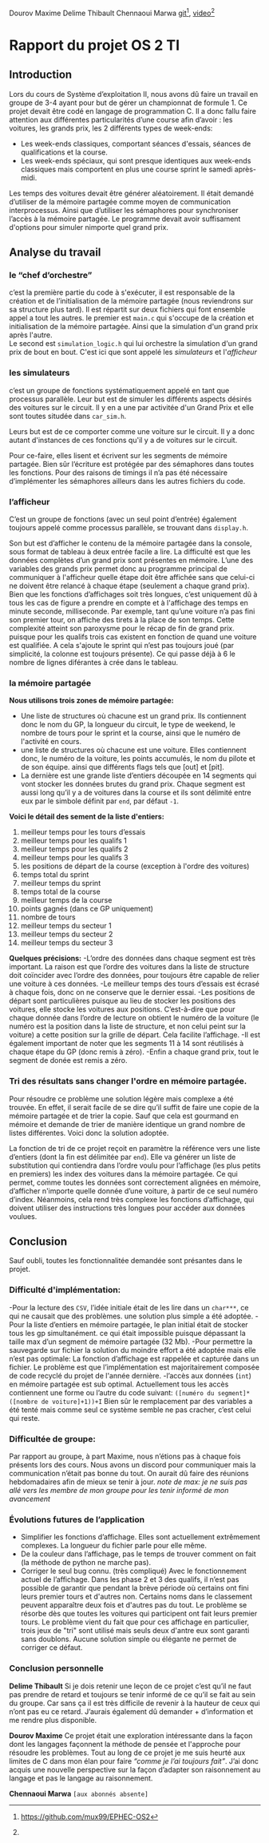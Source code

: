 Dourov Maxime
Delime Thibault
Chennaoui Marwa
[git](https://github.com/mux99/EPHEC-OS2)[^1], [video]()[^2]
# Rapport du projet OS 2 TI
## Introduction
Lors du cours de Système d’exploitation II, nous avons dû faire un travail en groupe de 3-4 ayant pour but de gérer un championnat de formule 1.
Ce projet devait être codé en langage de programmation C.
Il a donc fallu faire attention aux différentes particularités d’une course afin d’avoir : les voitures, les grands prix, les 2 différents types de week-ends:
- Les week-ends classiques, comportant séances d'essais, séances de qualifications et la course.
- Les week-ends spéciaux, qui sont presque identiques aux week-ends classiques mais comportent en plus une course sprint le samedi après-midi.

Les temps des voitures devait être générer aléatoirement.
Il était demandé d’utiliser de la mémoire partagée comme moyen de communication interprocessus.
Ainsi que d’utiliser les sémaphores pour synchroniser l’accès à la mémoire partagée.
Le programme devait avoir suffisament d'options pour simuler nimporte quel grand prix.

## Analyse du travail
### le “chef d’orchestre”
c’est la première partie du code à s'exécuter, il est responsable de la création et de l’initialisation de la mémoire partagée (nous reviendrons sur sa structure plus tard).
Il est répartit sur deux fichiers qui font ensemble appel a tout les autres.
le premier est ```main.c``` qui s'occupe de la création et initialisation de la mémoire partagée. Ainsi que la simulation d'un grand prix après l'autre.  
Le second est ```simulation_logic.h``` qui lui orchestre la simulation d'un grand prix de bout en bout. C'est ici que sont appelé les *simulateurs* et l'*afficheur*  

### les simulateurs
c’est un groupe de fonctions systématiquement appelé en tant que processus parallèle. Leur but est de simuler les différents aspects désirés des voitures sur le circuit. Il y en a une par activitée d'un Grand Prix et elle sont toutes situdée dans ```car_sim.h```.

Leurs but est de ce comporter comme une voiture sur le circuit. Il y a donc autant d'instances de ces fonctions qu'il y a de voitures sur le circuit.

Pour ce-faire, elles lisent et écrivent sur les segments de mémoire partagée. Bien sûr l’écriture est protégée par des sémaphores dans toutes les fonctions. Pour des raisons de timings il n’a pas été nécessaire d’implémenter les sémaphores ailleurs dans les autres fichiers du code.

### l’afficheur
C’est un groupe de fonctions (avec un seul point d’entrée) également toujours appelé comme processus parallèle, se trouvant dans ```display.h```. 

Son but est d’afficher le contenu de la mémoire partagée dans la console, sous format de tableau à deux entrée facile a lire.
La difficulté est que les données complètes d’un grand prix sont présentes en mémoire. L’une des variables des grands prix permet donc au programme principal de communiquer à l'afficheur quelle étape doit être affichée sans que celui-ci ne doivent être relancé à chaque étape (seulement a chaque grand prix).
Bien que les fonctions d’affichages soit très longues, c’est uniquement dû à tous les cas de figure a prendre en compte et à l'affichage des temps en minute seconde, milliseconde. Par exemple, tant qu’une voiture n’a pas fini son premier tour, on affiche des tirets à la place de son temps.
Cette complexité atteint son paroxysme pour le récap de fin de grand prix. puisque pour les qualifs trois cas existent en fonction de quand une voiture est qualifiée. A cela s'ajoute le sprint qui n’est pas toujours joué (par simplicité, la colonne est toujours présente). Ce qui passe déjà à 6 le nombre de lignes diférantes à crée dans le tableau.


### la mémoire partagée
**Nous utilisons trois zones de mémoire partagée:**
- Une liste de structures où chacune est un grand prix.
Ils contiennent donc le nom du GP, la longueur du circuit, le type de weekend, le nombre de tours pour le sprint et la course, ainsi que le numéro de l'activité en cours.
- une liste de structures où chacune est une voiture.
Elles contiennent donc, le numéro de la voiture, les points accumulés, le nom du pilote et de son équipe. ainsi que différents flags tels que [out] et [pit].
- La dernière est une grande liste d’entiers découpée en 14 segments qui vont stocker les données brutes du grand prix. Chaque segment est aussi long qu’il y a de voitures dans la course et ils sont délimité entre eux par le simbole définit par ```end```, par défaut ```-1```.

**Voici le détail des sement de la liste d'entiers:**
1. meilleur temps pour les tours d’essais
2. meilleur temps pour les qualifs 1
3. meilleur temps pour les qualifs 2
4. meilleur temps pour les qualifs 3
5. les positions de départ de la course (exception à l'ordre des voitures)
6. temps total du sprint
7. meilleur temps du sprint
8. temps total de la course
9. meilleur temps de la course
10. points gagnés (dans ce GP uniquement)
11. nombre de tours
12. meilleur temps du secteur 1
13. meilleur temps du secteur 2
14. meilleur temps du secteur 3

**Quelques précisions:**
-L’ordre des données dans chaque segment est très important. La raison est que l’ordre des voitures dans la liste de structure doit coïncider avec l’ordre des données, pour toujours être capable de relier une voiture à ces données.
-Le meilleur temps des tours d’essais est écrasé à chaque fois, donc on ne conserve que le dernier essai.
-Les positions de départ sont particulières puisque au lieu de stocker les positions des voitures, elle stocke les voitures aux positions. C’est-à-dire que pour chaque donnée dans l’ordre de lecture on obtient le numéro de la voiture (le numéro est la position dans la liste de structure, et non celui peint sur la voiture) a cette position sur la grille de départ. Cela facilite l’affichage.
-Il est également important de noter que les segments 11 à 14 sont réutilisés à chaque étape du GP (donc remis à zéro).
-Enfin a chaque grand prix, tout le segment de donée est remis a zéro. 

### Tri des résultats sans changer l'ordre en mémoire partagée.
Pour résoudre ce problème une solution légère mais complexe a été trouvée.
En effet, il serait facile de se dire qu’il suffit de faire une copie de la mémoire partagée et de trier la copie. Sauf que cela est gourmand en mémoire et demande de trier de manière identique un grand nombre de listes différentes. Voici donc la solution adoptée.

La fonction de tri de ce projet reçoit en paramètre la référence vers une liste d’entiers (dont la fin est délimitée par ```end```).
Elle va générer un liste de substitution qui contiendra dans l’ordre voulu pour l’affichage (les plus petits en premiers) les index des voitures dans la mémoire partagée. Ce qui permet, comme toutes les données sont correctement alignées en mémoire, d’afficher n'importe quelle donnée d’une voiture, à partir de ce seul numéro d’index.
Néanmoins, cela rend très complexe les fonctions d’affichage, qui doivent utiliser des instructions très longues pour accéder aux données voulues.


## Conclusion
Sauf oubli, toutes les fonctionnalitée demandée sont présantes dans le projet.


### Difficulté d'implémentation:
-Pour la lecture des ```CSV```, l’idée initiale était de les lire dans un ```char***```, ce qui ne causait que des problèmes. une solution plus simple a été adoptée.
-Pour la liste d’entiers en mémoire partagée, le plan initial était de stocker tous les gp simultanément. ce qui était impossible puisque dépassant la taille max d’un segment de mémoire partagée (32 Mb).
-Pour permettre la sauvegarde sur fichier la solution du moindre effort a été adoptée mais elle n’est pas optimale:
La fonction d’affichage est rappelée et capturée dans un fichier. Le problème est que l’implémentation est majoritairement composée de code recyclé du projet de l'année dernière.
-l’accès aux données (```int```) en mémoire partagée est sub optimal. Actuellement tous les accès contiennent une forme ou l’autre du code suivant: ```([numéro du segment]*([nombre de voiture]+1))+I```
Bien sûr le remplacement par des variables a été tenté mais comme seul ce système semble ne pas cracher, c’est celui qui reste.

### Difficultée de groupe:
Par rapport au groupe, à part Maxime, nous n’étions pas à chaque fois présents lors des cours. Nous avons un discord pour communiquer mais la communication n’était pas bonne du tout. On aurait dû faire des réunions hebdomadaires afin de mieux se tenir à jour.
*note de max: je ne suis pas allé vers les membre de mon groupe pour les tenir informé de mon avancement*


### Évolutions futures de l’application
- Simplifier les fonctions d’affichage. Elles sont actuellement extrêmement complexes. La longueur du fichier parle pour elle même.
- De la couleur dans l’affichage, pas le temps de trouver comment on fait (la méthode de python ne marche pas).
- Corriger le seul bug connu. (très compliqué)
Avec le fonctionnement actuel de l’affichage. Dans les phase 2 et 3 des qualifs, il n’est pas possible de garantir que pendant la brève période où certains ont fini leurs premier tours et d'autres non. Certains noms dans le classement peuvent apparaître deux fois et d'autres pas du tout. Le problème se résorbe dès que toutes les voitures qui participent ont fait leurs premier tours.
Le problème vient du fait que pour ces affichage en particulier, trois jeux de "tri" sont utilisé mais seuls deux d'antre eux sont garanti sans doublons. Aucune solution simple ou élégante ne permet de corriger ce défaut.

### Conclusion personnelle
**Delime Thibault**
Si je dois retenir une leçon de ce projet c’est qu’il ne faut pas prendre de retard et toujours se tenir informé de ce qu’il se fait au sein du groupe. Car sans ça il est très difficile de revenir à la hauteur de ceux qui n’ont pas eu ce retard. J’aurais également dû demander + d’information et me rendre plus disponible.

**Dourov Maxime**
Ce projet était une exploration intéressante dans la façon dont les langages façonnent la méthode de pensée et l'approche pour résoudre les problèmes.
Tout au long de ce projet je me suis heurté aux limites de C dans mon élan pour faire *“comme je l’ai toujours fait”*. J’ai donc acquis une nouvelle perspective sur la façon d’adapter son raisonnement au langage et pas le langage au raisonnement.

**Chennaoui Marwa**
```[aux abonnés absente]```

[^1]: https://github.com/mux99/EPHEC-OS2
[^2]: